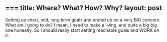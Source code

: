 ===
title: Where? What? How? Why?
layout: post
---

Setting up short, mid, long term goals and ended up on a very BIG concern.
What am I going to do? I mean, I need to make a living, and quite a big big one honestly. So I should really start setting reachable goals and WORK on it.
